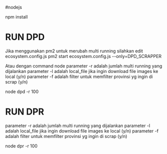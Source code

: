 
#nodejs

npm install

# RUN DPD
Jika menggunakan pm2 
untuk merubah multi running silahkan edit ecosystem.config.js
pm2 start ecosystem.config.js --only=DPD_SCRAPPER 

Atau dengan command node
parameter -r adalah jumlah multi running yang dijalankan
parameter -l adalah local_file jika ingin download file images ke local (y/n)
parameter -f adalah filter untuk memfilter provinsi yg ingin di scrap (y/n)

node dpd -r 100


# RUN DPR
parameter -r adalah jumlah multi running yang dijalankan
parameter -l adalah local_file jika ingin download file images ke local (y/n)
parameter -f adalah filter untuk memfilter provinsi yg ingin di scrap (y/n)

node dpr -r 100